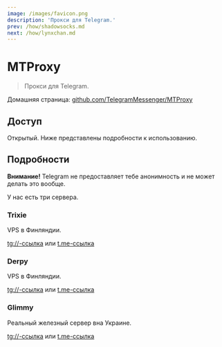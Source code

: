 ```yaml
---
image: /images/favicon.png
description: 'Прокси для Telegram.'
prev: /how/shadowsocks.md
next: /how/lynxchan.md
---
```


# MTProxy

> Прокси для Telegram.

Домашняя страница: [github.com/TelegramMessenger/MTProxy](https://github.com/TelegramMessenger/MTProxy)

## Доступ

Открытый. Ниже представлены подробности к использованию.

## Подробности

**Внимание!** Telegram не предоставляет тебе анонимность и не может делать это вообще.

У нас есть три сервера.

### Trixie

VPS в Финляндии.

[tg://-ссылка](tg://proxy?server=trixie.092918.xyz&port=1488&secret=5f20f9171a53de79741198746219b8c3) или [t.me-ссылка](https://t.me/proxy?server=trixie.092918.xyz&port=1488&secret=5f20f9171a53de79741198746219b8c3)

### Derpy

VPS в Финляндии.

[tg://-ссылка](tg://proxy?server=derpy.092918.xyz&port=1488&secret=52fe425389c57cbc328d5f880e54463a) или [t.me-ссылка](https://t.me/proxy?server=derpy.092918.xyz&port=1488&secret=52fe425389c57cbc328d5f880e54463a)

### Glimmy

Реальный железный сервер вна Украине.

[tg://-ссылка](tg://proxy?server=glimmy.092918.xyz&port=1488&secret=5fc245e6e1340832940863888380510b) или [t.me-ссылка](https://t.me/proxy?server=glimmy.092918.xyz&port=1488&secret=5fc245e6e1340832940863888380510b)
